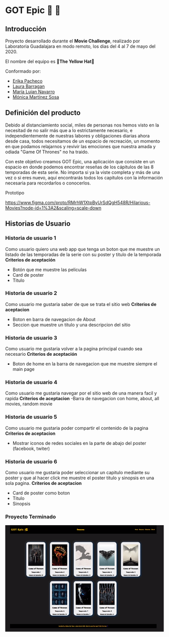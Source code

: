 # GOT Epic  :movie_camera: :movie_camera:



## Introducción

Proyecto desarrollado durante el  **Movie Challenge**, realizado por Laboratoria Guadalajara en modo remoto, los dias del 4 al 7 de mayo del 2020.

El nombre del equipo es :yellow_heart:**The Yellow Hat**:yellow_heart:

Conformado por:
- [Erika Pacheco](https://github.com/erika-nath)
- [Laura Barragan](https://github.com/lauracbf)
- [María Lujan Navarro](https://github.com/LujanWorld)
- [Mónica Martínez Sosa](https://github.com/MonicaMartz)

## Definición del producto

Debido al distanciamiento social, miles de personas nos hemos visto en la necesitad de no salir más que a lo estrictamente necesario, e independientemente de nuestras labores y obligaciones diarias ahora desde casa, todos necesitamos de un espacio de recreación, un momento en que podamos relajarnos y revivir las emociones que nuestra amada y odiada "Game Of Thrones" no ha traido.

Con este objetivo creamos GOT Epic, una aplicación que consiste en un espacio en donde podemos encontrar reseñas de los cápitulos de las 8 temporadas de esta serie. No importa si ya la viste completa y más de una vez o si eres nuevo, aquí encontrarás todos los capitulos con la información necesaria para recordarlos o conocerlos.

Prototipo

https://www.figma.com/proto/RMrhW1XtpByUrSdQgH548R/Hilarious-Movies?node-id=1%3A2&scaling=scale-down




## Historias de Usuario 

### Historia de usuario 1
Como usuario quiero una web app que tenga un boton que me muestre un listado de las temporadas de la serie con su poster y titulo de la temporada
**Criterios de aceptación**
- Botón que me muestre las peliculas
- Card de poster
- Titulo

### Historia de usuario 2
Como usuario me gustaria saber de que se trata el sitio web
**Criterios de aceptacion**
- Boton en barra de navegacion de About
- Seccion que muestre un titulo y una descripcion del sitio

### Historia de usuario 3
Como usuario me gustaria volver a la pagina principal cuando sea necesario
**Criterios de aceptación**
- Boton de home en la barra de navegacion que me muestre siempre el main page

### Historia de usuario 4
Como usuario me gustaria navegar por el sitio web de una manera facil y rapida
**Criterios de aceptacion**
-Barra de navegacion con home, about, all movies, random movie

### Historia de usuario 5
Como usuario me gustaria poder compartir el contenido de la pagina
**Criterios de aceptacion**
- Mostrar iconos de redes sociales en la parte de abajo del poster (facebook, twiter)

### Historia de usuario 6
Como usuario me gustaria poder seleccionar un capitulo mediante su poster y que al hacer click me muestre el poster titulo y sinopsis en una sola pagina.
**Criterios de aceptacion**
- Card de poster como boton
- Titulo
- Sinopsis

### Proyecto Terminado
![Imagen Principa ](./src/img/imagePagina.png)




